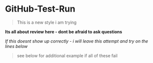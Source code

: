 # GitHub-Test-Run

> This is a new style i am trying

**Its all about review here - dont be afraid to ask questions**

*If this doesnt show up correctly - i will leave this attempt and try on the lines below*
> see below for additional example if all of these fail
